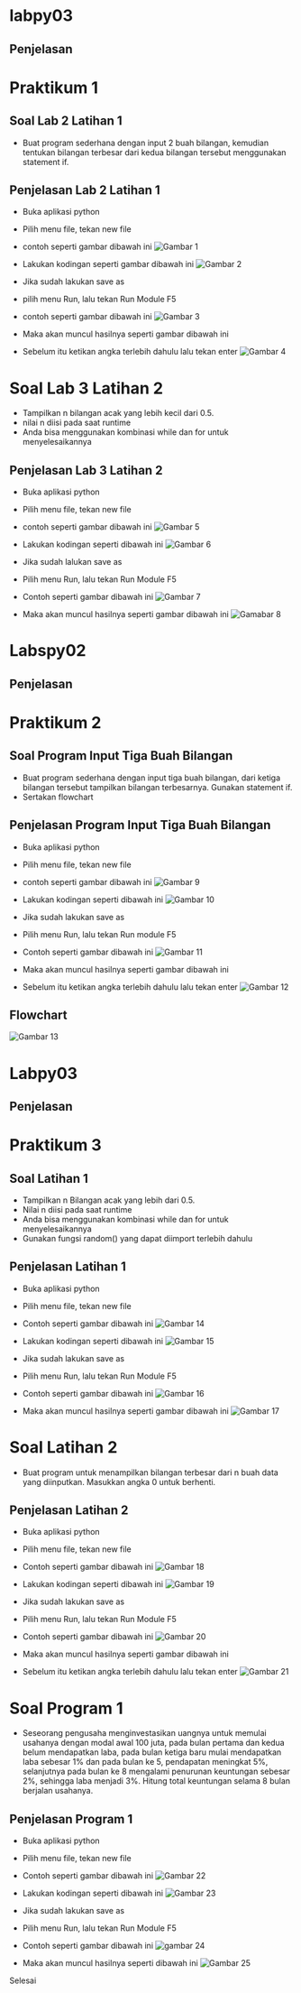 # labpy03
## Penjelasan

# Praktikum 1
## Soal Lab 2 Latihan 1
- Buat program sederhana dengan input 2 buah bilangan, kemudian tentukan bilangan terbesar dari kedua bilangan tersebut menggunakan statement if.

## Penjelasan Lab 2 Latihan 1
- Buka aplikasi python
- Pilih menu file, tekan new file
- contoh seperti gambar dibawah ini 
![Gambar 1](screenshot/ss1.PNG)

- Lakukan kodingan seperti gambar dibawah ini
![Gambar 2](screenshot/ss2.PNG)

- Jika sudah lakukan save as
- pilih menu Run, lalu tekan Run Module F5
- contoh seperti gambar dibawah ini
![Gambar 3](screenshot/ss3.PNG)

- Maka akan muncul hasilnya seperti gambar dibawah ini
- Sebelum itu ketikan angka terlebih dahulu lalu tekan enter
![Gambar 4](screenshot/ss4.PNG)

# Soal Lab 3 Latihan 2
- Tampilkan n bilangan acak yang lebih kecil dari 0.5.
- nilai n diisi pada saat runtime
- Anda bisa menggunakan kombinasi while dan for untuk menyelesaikannya

## Penjelasan Lab 3 Latihan 2
- Buka aplikasi python
- Pilih menu file, tekan new file
- contoh seperti gambar dibawah ini
![Gambar 5](screenshot/ss5.PNG)

- Lakukan kodingan seperti dibawah ini
![Gambar 6](screenshot/ss6.PNG)

- Jika sudah lalukan save as
- Pilih menu Run, lalu tekan Run Module F5
- Contoh seperti gambar dibawah ini
![Gambar 7](screenshot/ss7.PNG)

- Maka akan muncul hasilnya seperti gambar dibawah ini
![Gamabar 8](screenshot/ss8.PNG)

# Labspy02
## Penjelasan

# Praktikum 2
## Soal Program Input Tiga Buah Bilangan
- Buat program sederhana dengan input tiga buah bilangan, dari ketiga bilangan tersebut tampilkan bilangan terbesarnya. Gunakan statement if.
- Sertakan flowchart

## Penjelasan Program Input Tiga Buah Bilangan
- Buka aplikasi python
- Pilih menu file, tekan new file
- contoh seperti gambar dibawah ini
![Gambar 9](screenshot/ss9.PNG)

- Lakukan kodingan seperti dibawah ini
![Gambar 10](screenshot/ss10.PNG)

- Jika sudah lakukan save as
- Pilih menu Run, lalu tekan Run module F5
- Contoh seperti gambar dibawah ini
![Gambar 11](screenshot/ss11.PNG)

- Maka akan muncul hasilnya seperti gambar dibawah ini
- Sebelum itu ketikan angka terlebih dahulu lalu tekan enter
![Gambar 12](screenshot/ss12.PNG)

## Flowchart
![Gambar 13](screenshot/ss13.PNG)

# Labpy03
## Penjelasan

# Praktikum 3
## Soal Latihan 1
- Tampilkan n Bilangan acak yang lebih dari 0.5.
- Nilai n diisi pada saat runtime
- Anda bisa menggunakan kombinasi while dan for untuk menyelesaikannya
- Gunakan fungsi random() yang dapat diimport terlebih dahulu

## Penjelasan Latihan 1
- Buka aplikasi python
- Pilih menu file, tekan new file
- Contoh seperti gambar dibawah ini
![Gambar 14](screenshot/ss14.PNG)

- Lakukan kodingan seperti dibawah ini
![Gambar 15](screenshot/ss15.PNG)

- Jika sudah lakukan save as
- Pilih menu Run, lalu tekan Run Module F5
- Contoh seperti gambar dibawah ini
![Gambar 16](screenshot/ss16.PNG)

- Maka akan muncul hasilnya seperti gambar dibawah ini
![Gambar 17](screenshot/ss17.PNG)

# Soal Latihan 2
- Buat program untuk menampilkan bilangan terbesar dari n buah data yang diinputkan. Masukkan angka 0 untuk berhenti.

## Penjelasan Latihan 2
- Buka aplikasi python
- Pilih menu file, tekan new file
- Contoh seperti gambar dibawah ini
![Gambar 18](screenshot/ss18.PNG)

- Lakukan kodingan seperti dibawah ini
![Gambar 19](screenshot/ss19.PNG)

- Jika sudah lakukan save as
- Pilih menu Run, lalu tekan Run Module F5
- Contoh seperti gambar dibawah ini
![Gambar 20](screenshot/ss20.PNG)

- Maka akan muncul hasilnya seperti gambar dibawah ini
- Sebelum itu ketikan angka terlebih dahulu lalu tekan enter
![Gambar 21](screenshot/ss21.PNG)

# Soal Program 1
- Seseorang pengusaha menginvestasikan uangnya untuk memulai usahanya dengan modal awal 100 juta, pada bulan pertama dan kedua belum mendapatkan laba, pada bulan ketiga baru mulai mendapatkan laba sebesar 1% dan pada bulan ke 5, pendapatan meningkat 5%, selanjutnya pada bulan ke 8 mengalami penurunan keuntungan sebesar 2%, sehingga laba menjadi 3%. Hitung total keuntungan selama 8 bulan berjalan usahanya.

## Penjelasan Program 1
- Buka aplikasi python
- Pilih menu file, tekan new file
- Contoh seperti gambar dibawah ini
![Gambar 22](screenshot/ss22.PNG)

- Lakukan kodingan seperti dibawah ini
![Gambar 23](screenshot/ss23.PNG)

- Jika sudah lakukan save as
- Pilih menu Run, lalu tekan Run Module F5
- Contoh seperti gambar dibawah ini
![gambar 24](screenshot/ss24.PNG)

- Maka akan muncul hasilnya seperti dibawah ini
![Gambar 25](screenshot/ss25.PNG)

Selesai